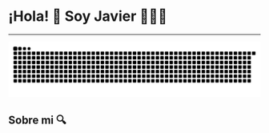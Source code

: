 # ¡Hola! 👋 Soy Javier 👨🏻‍💻

___

<p align = "center">
	<img src = "https://raw.githubusercontent.com/7oSkaaa/7oSkaaa/output/github-contribution-grid-snake.svg" alt = "Snake Game"/>
</p>

## Sobre mi 🔍
<br>